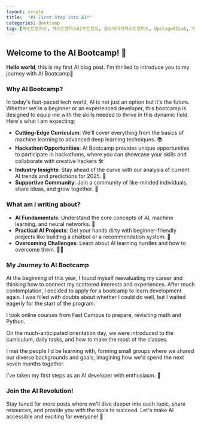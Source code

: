 ```yaml
---
layout: single
title:  "#1 First Step into AI!"
categories: Bootcamp
tag: [패스트캠퍼스, 패스트캠퍼스AI부트캠프, 업스테이지패스트캠퍼스, UpstageAILab, 국비지원, 패스트캠퍼스업스테이지에이아이랩, 패스트캠퍼스업스테이지부트캠프]
---
```


## Welcome to the AI Bootcamp! 🚀

**Hello world**, this is my first AI blog post. I'm thrilled to introduce you to my journey with AI Bootcamp🎉

### Why AI Bootcamp?

In today's fast-paced tech world, AI is not just an option but it's the future. Whether we're a beginner or an experienced developer, this bootcamp is designed to equip me with the skills needed to thrive in this dynamic field. Here's what I am expecting:

- **Cutting-Edge Curriculum**: We'll cover everything from the basics of machine learning to advanced deep learning techniques. 📚
- **Hackathon Opportunities**: AI Bootcamp provides unique opportunities to participate in hackathons, where you can showcase your skills and collaborate with creative hackers 🛠️
- **Industry Insights**: Stay ahead of the curve with our analysis of current AI trends and predictions for 2025. 🔮
- **Supportive Community**: Join a community of like-minded individuals, share ideas, and grow together. 🤝

### What am I writing about?

- **AI Fundamentals**: Understand the core concepts of AI, machine learning, and neural networks. 🧠
- **Practical AI Projects**: Get your hands dirty with beginner-friendly projects like building a chatbot or a recommendation system. 🤖
- **Overcoming Challenges**: Learn about AI learning hurdles and how to overcome them. 🏋️‍♂️

### My Journey to AI Bootcamp

At the beginning of this year, I found myself reevaluating my career and thinking how to connect my scattered interests and experiences. After much contemplation, I decided to apply for a bootcamp to learn development again. I was filled with doubts about whether I could do well, but I waited eagerly for the start of the program.

I took online courses from Fast Campus to prepare, revisiting math and Python. 

On the much-anticipated orientation day, we were introduced to the curriculum, daily tasks, and how to make the most of the classes. 

I met the people I'd be learning with, forming small groups where we shared our diverse backgrounds and goals, imagining how we'd spend the next seven months together.

I've taken my first steps as an AI developer with enthusiasm. 🌟

### Join the AI Revolution!

Stay tuned for more posts where we'll dive deeper into each topic, share resources, and provide you with the tools to succeed. Let's make AI accessible and exciting for everyone! 🌟
